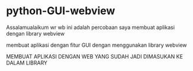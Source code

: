 # python-GUI-webview
Assalamualaikum wr wb ini adalah percobaan saya membuat aplikasi dengan library webview 

membuat aplikasi dengan fitur GUI dengan menggunakan library webview

MEMBUAT APLIKASI DENGAN WEB YANG SUDAH JADI DIMASUKAN KE DALAM LIBRARY 
